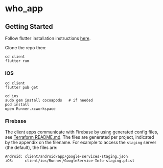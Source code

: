 # who_app

## Getting Started

Follow flutter installation instructions [here](https://flutter.dev/docs/get-started/install).

Clone the repo then:

```
cd client
flutter run
```

### iOS

```
cd client
flutter pub get

cd ios
sudo gem install cocoapods   # if needed
pod install
open Runner.xcworkspace
```

### Firebase

The client apps communicate with Firebase by using generated config files, see
[Terraform README.md](https://github.com/WorldHealthOrganization/app/blob/master/server/terraform/README.md#firebase-app-registration).
The files are generated per project, indicated by the appendix on the filename.
For example to access the `staging` server (the default), the files are:

```
Android: client/android/app/google-services-staging.json
iOS:     client/ios/Runner/GoogleService-Info-staging.plist
```
